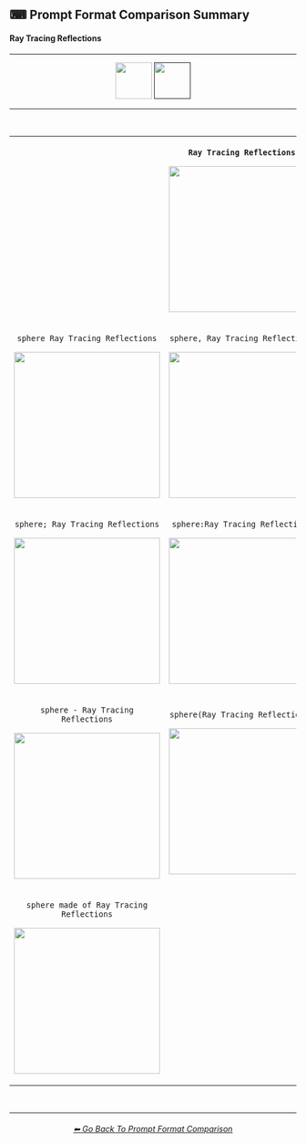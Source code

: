 <h2>⌨ Prompt Format Comparison Summary</h2>
<h4>Ray Tracing Reflections</h4>

<hr><!--------------->

<div align="center">

[<img src="https://github.com/willwulfken/MidJourney-Styles-and-Keywords-Reference/blob/main/Images/Repo_Parts/Buttons/version_button/button_version_MJV2_inactive.png?raw=true" height="64" />](https://github.com/willwulfken/MidJourney-Styles-and-Keywords-Reference/blob/main/Pages/MJ_V2/Summary_Pages/Prompt_Format_Comparison_Subpages/Ray_Tracing_Reflections.md)
[<img src="https://github.com/willwulfken/MidJourney-Styles-and-Keywords-Reference/blob/main/Images/Repo_Parts/Buttons/version_button/button_version_MJV3_active.png?raw=true" height="64" />]()

</div>

<hr>
<br>

<div align="center">

<table>
	<tr align=center valign=middle>
		<th>
			<br>
		</th>
		<th>
			<p><code>Ray Tracing Reflections</code></p><p><img src="https://github.com/willwulfken/MidJourney-Styles-and-Keywords/blob/main/Images/MJ_V3/Summary_Images/Prompt_Format_Comparison/RayTracingReflections.png?raw=true" width="256" /></p>
		</th>
		<th>
			<br>
		</th>
	</tr>
	<tr align=center valign=middle>
		<td>
			<p><code>sphere Ray Tracing Reflections</code></p><p><img src="https://github.com/willwulfken/MidJourney-Styles-and-Keywords/blob/main/Images/MJ_V3/Summary_Images/Prompt_Format_Comparison/sphere_RayTracingReflections.png?raw=true" width="256" /></p>
		</td>
		<td>
			<p><code>sphere, Ray Tracing Reflections</code></p><p><img src="https://github.com/willwulfken/MidJourney-Styles-and-Keywords/blob/main/Images/MJ_V3/Summary_Images/Prompt_Format_Comparison/sphere-RayTracingReflections.png?raw=true" width="256" /></p>
		</td>
		<td>
			<p><code>Ray Tracing Reflections sphere</code></p><p><img src="https://github.com/willwulfken/MidJourney-Styles-and-Keywords/blob/main/Images/MJ_V3/Summary_Images/Prompt_Format_Comparison/RayTracingReflections_sphere.png?raw=true" width="256" /></p>
		</td>
	</tr>
	<tr align=center valign=middle>
		<td>
			<p><code>sphere; Ray Tracing Reflections</code></p><p><img src="https://github.com/willwulfken/MidJourney-Styles-and-Keywords/blob/main/Images/MJ_V3/Summary_Images/Prompt_Format_Comparison/sphere-semicolon-RayTracingReflections.png?raw=true" width="256" /></p>
		</td>
		<td>
			<p><code>sphere:Ray Tracing Reflections</code></p><p><img src="https://github.com/willwulfken/MidJourney-Styles-and-Keywords/blob/main/Images/MJ_V3/Summary_Images/Prompt_Format_Comparison/sphere-colon-RayTracingReflections.png?raw=true" width="256" /></p>
		</td>
		<td>
			<p><code>sphere::Ray Tracing Reflections</code></p><p><img src="https://github.com/willwulfken/MidJourney-Styles-and-Keywords-Reference/blob/main/Images/MJ_V3/Summary_Images/Prompt_Format_Comparison/sphere-double_colon-RayTracingReflections.png?raw=true" width="256" /></p>
		</td>
	</tr>
	<tr align=center valign=middle>
		<td>
			<p><code>sphere - Ray Tracing Reflections</code></p><p><img src="https://github.com/willwulfken/MidJourney-Styles-and-Keywords/blob/main/Images/MJ_V3/Summary_Images/Prompt_Format_Comparison/sphere_-_RayTracingReflections.png?raw=true" width="256" /></p>
		</td>
		<td>
			<p><code>sphere(Ray Tracing Reflections)</code></p><p><img src="https://github.com/willwulfken/MidJourney-Styles-and-Keywords/blob/main/Images/MJ_V3/Summary_Images/Prompt_Format_Comparison/sphere(RayTracingReflections).png?raw=true" width="256" /></p>
		</td>
		<td>
			<p><code>sphere in the style of Ray Tracing Reflections</code></p><p><img src="https://github.com/willwulfken/MidJourney-Styles-and-Keywords/blob/main/Images/MJ_V3/Summary_Images/Prompt_Format_Comparison/sphere_in_the_style_of_RayTracingReflections.png?raw=true" width="256" /></p>
		</td>
	</tr>
	<tr align=center valign=middle>
		<td>
			<p><code>sphere made of Ray Tracing Reflections</code></p><p><img src="https://github.com/willwulfken/MidJourney-Styles-and-Keywords/blob/main/Images/MJ_V3/Summary_Images/Prompt_Format_Comparison/sphere_made_of_RayTracingReflections.png?raw=true" width="256" /></p>
		</td>
		<td>
			<br>
		</td>
		<td>
			<p><code>Ray Tracing Reflections of a sphere</code></p><p><img src="https://github.com/willwulfken/MidJourney-Styles-and-Keywords/blob/main/Images/MJ_V3/Summary_Images/Prompt_Format_Comparison/RayTracingReflections_of_a_sphere.png?raw=true" width="256" /></p>
		</td>
</table>

</div>

<br>


<hr><!--------------->
<div align="center">
<h6><a href="https://github.com/willwulfken/MidJourney-Styles-and-Keywords-Reference/blob/main/Pages/MJ_V3/Summary_Pages/Prompt_Format_Comparison.md">⬅ Go Back To Prompt Format Comparison</a></h6>
</div>